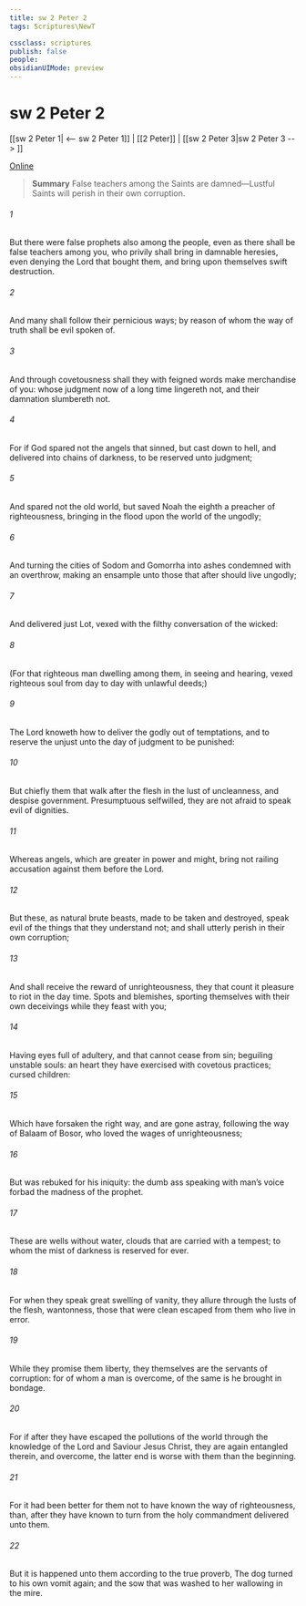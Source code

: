 ```yaml
---
title: sw 2 Peter 2
tags: Scriptures\NewT

cssclass: scriptures
publish: false
people:
obsidianUIMode: preview
---
```


# sw 2 Peter 2
[[sw 2 Peter 1| <-- sw 2 Peter 1]] | [[2 Peter]] | [[sw 2 Peter 3|sw 2 Peter 3 --> ]]

[Online](https://churchofjesuschrist.org/study/scriptures/nt/2-pet/2?lang=eng)

> __Summary__
False teachers among the Saints are damned—Lustful Saints will perish in their own corruption.

###### 1 
But there were false prophets also among the people, even as there shall be false teachers among you, who privily shall bring in damnable heresies, even denying the Lord that bought them, and bring upon themselves swift destruction.

###### 2 
And many shall follow their pernicious ways; by reason of whom the way of truth shall be evil spoken of.

###### 3 
And through covetousness shall they with feigned words make merchandise of you: whose judgment now of a long time lingereth not, and their damnation slumbereth not.

###### 4 
For if God spared not the angels that sinned, but cast  down to hell, and delivered  into chains of darkness, to be reserved unto judgment;

###### 5 
And spared not the old world, but saved Noah the eighth  a preacher of righteousness, bringing in the flood upon the world of the ungodly;

###### 6 
And turning the cities of Sodom and Gomorrha into ashes condemned  with an overthrow, making  an ensample unto those that after should live ungodly;

###### 7 
And delivered just Lot, vexed with the filthy conversation of the wicked:

###### 8 
(For that righteous man dwelling among them, in seeing and hearing, vexed  righteous soul from day to day with  unlawful deeds;)

###### 9 
The Lord knoweth how to deliver the godly out of temptations, and to reserve the unjust unto the day of judgment to be punished:

###### 10 
But chiefly them that walk after the flesh in the lust of uncleanness, and despise government. Presumptuous  selfwilled, they are not afraid to speak evil of dignities.

###### 11 
Whereas angels, which are greater in power and might, bring not railing accusation against them before the Lord.

###### 12 
But these, as natural brute beasts, made to be taken and destroyed, speak evil of the things that they understand not; and shall utterly perish in their own corruption;

###### 13 
And shall receive the reward of unrighteousness,  they that count it pleasure to riot in the day time. Spots  and blemishes, sporting themselves with their own deceivings while they feast with you;

###### 14 
Having eyes full of adultery, and that cannot cease from sin; beguiling unstable souls: an heart they have exercised with covetous practices; cursed children:

###### 15 
Which have forsaken the right way, and are gone astray, following the way of Balaam  of Bosor, who loved the wages of unrighteousness;

###### 16 
But was rebuked for his iniquity: the dumb ass speaking with man’s voice forbad the madness of the prophet.

###### 17 
These are wells without water, clouds that are carried with a tempest; to whom the mist of darkness is reserved for ever.

###### 18 
For when they speak great swelling  of vanity, they allure through the lusts of the flesh,  wantonness, those that were clean escaped from them who live in error.

###### 19 
While they promise them liberty, they themselves are the servants of corruption: for of whom a man is overcome, of the same is he brought in bondage.

###### 20 
For if after they have escaped the pollutions of the world through the knowledge of the Lord and Saviour Jesus Christ, they are again entangled therein, and overcome, the latter end is worse with them than the beginning.

###### 21 
For it had been better for them not to have known the way of righteousness, than, after they have known  to turn from the holy commandment delivered unto them.

###### 22 
But it is happened unto them according to the true proverb, The dog  turned to his own vomit again; and the sow that was washed to her wallowing in the mire.

